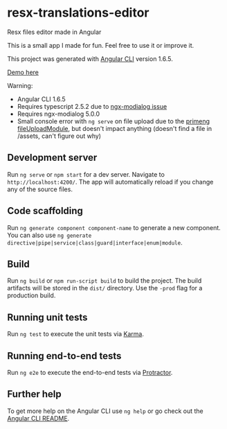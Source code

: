 # resx-translations-editor

Resx files editor made in Angular

This is a small app I made for fun. Feel free to use it or improve it.

This project was generated with [Angular CLI](https://github.com/angular/angular-cli) version 1.6.5.

[Demo here](https://catherinearnould.com/autres/resx/)

Warning:
* Angular CLI 1.6.5
* Requires typescript 2.5.2 due to [ngx-modialog issue](https://github.com/shlomiassaf/ngx-modialog/issues/400)
* Requires ngx-modialog 5.0.0
* Small console error with `ng serve` on file upload due to the [primeng fileUploadModule](https://www.primefaces.org/primeng/#/fileupload), but doesn't impact anything (doesn't find a file in /assets, can't figure out why)


## Development server

Run `ng serve` or `npm start` for a dev server. Navigate to `http://localhost:4200/`. The app will automatically reload if you change any of the source files.

## Code scaffolding

Run `ng generate component component-name` to generate a new component. You can also use `ng generate directive|pipe|service|class|guard|interface|enum|module`.

## Build

Run `ng build` or `npm run-script build` to build the project. The build artifacts will be stored in the `dist/` directory. Use the `-prod` flag for a production build.

## Running unit tests

Run `ng test` to execute the unit tests via [Karma](https://karma-runner.github.io).

## Running end-to-end tests

Run `ng e2e` to execute the end-to-end tests via [Protractor](http://www.protractortest.org/).

## Further help

To get more help on the Angular CLI use `ng help` or go check out the [Angular CLI README](https://github.com/angular/angular-cli/blob/master/README.md).
